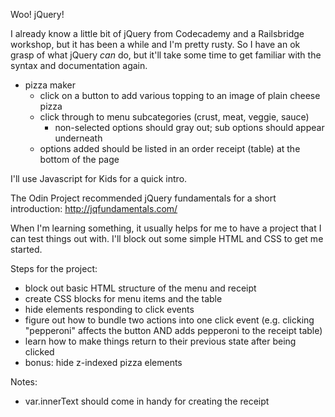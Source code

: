 Woo! jQuery!

I already know a little bit of jQuery from Codecademy and a Railsbridge workshop, but it has been a while and I'm pretty rusty. So I have an ok grasp of what jQuery *can* do, but it'll take some time to get familiar with the syntax and documentation again.

- pizza maker
  - click on a button to add various topping to an image of plain cheese pizza
  - click through to menu subcategories (crust, meat, veggie, sauce)
    - non-selected options should gray out; sub options should appear underneath
  - options added should be listed in an order receipt (table) at the bottom of the page

I'll use Javascript for Kids for a quick intro.

The Odin Project recommended jQuery fundamentals for a short introduction:
http://jqfundamentals.com/

When I'm learning something, it usually helps for me to have a project that I can test things out with. I'll block out some simple HTML and CSS to get me started.

Steps for the project:
- block out basic HTML structure of the menu and receipt
- create CSS blocks for menu items and the table
- hide elements responding to click events
- figure out how to bundle two actions into one click event (e.g. clicking "pepperoni" affects the button AND adds pepperoni to the receipt table)
- learn how to make things return to their previous state after being clicked
- bonus: hide z-indexed pizza elements

Notes:
- var.innerText should come in handy for creating the receipt
